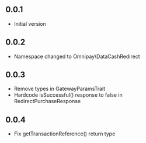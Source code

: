 ## 0.0.1

  - Initial version

## 0.0.2

  - Namespace changed to Omnipay\DataCashRedirect

## 0.0.3

  - Remove types in GatewayParamsTrait
  - Hardcode isSuccessful() response to false in RedirectPurchaseResponse

## 0.0.4

  - Fix getTransactionReference() return type
